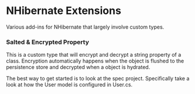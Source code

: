 NHibernate Extensions
=====================

Various add-ins for NHibernate that largely involve custom types. 


### Salted & Encrypted Property ###

  This is a custom type that will encrypt and decrypt a string property of a class. Encryption automatically
happens when the object is flushed to the persistence store and decrypted when a object is hydrated.

The best way to get started is to look at the spec project. Specifically take a look at how the User model is configured in User.cs.

